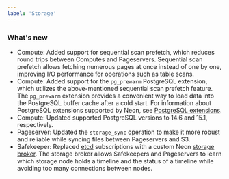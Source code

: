 ```yaml
---
label: 'Storage'
---
```


### What's new

- Compute: Added support for sequential scan prefetch, which reduces round trips between Computes and Pageservers. Sequential scan prefetch allows fetching numerous pages at once instead of one by one, improving I/O performance for operations such as table scans.
- Compute: Added support for the `pg_prewarm` PostgreSQL extension, which utilizes the above-mentioned sequential scan prefetch feature. The `pg_prewarm` extension provides a convenient way to load data into the PostgreSQL buffer cache after a cold start. For information about PostgreSQL extensions supported by Neon, see [PostgreSQL extensions](https://neon.tech/docs/reference/pg-extensions/).
- Compute: Updated supported PostgreSQL versions to 14.6 and 15.1, respectively.
- Pageserver: Updated the `storage_sync` operation to make it more robust and reliable while syncing files between Pageservers and S3.
- Safekeeper: Replaced [etcd](https://etcd.io/) subscriptions with a custom Neon [storage broker](https://github.com/neondatabase/neon/blob/main/docs/storage_broker.md). The storage broker allows Safekeepers and Pageservers to learn which storage node holds a timeline and the status of a timeline while avoiding too many connections between nodes.
